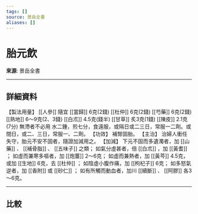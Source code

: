 ```yaml
---
tags: []
source: 景岳全書
aliases: []
---
```


# 胎元飲

**來源**: 景岳全書  

---

## 詳細資料
【製法用量】 [[人參]] 隨宜 [[當歸]] 6克(2錢) [[杜仲]] 6克(2錢) [[芍藥]] 6克(2錢) [[熟地]] 6～9克(2、3錢) [[白朮]] 4.5克(錢半) [[甘草]] 炙3克(1錢) [[陳皮]] 2.1克(7分) 無滯者不必用
水二鍾，煎七分，食遠服，或隔日或二三日，常服一二劑。或間日，或二、三日，常服一、二劑。
【功效】
補腎固胎。
【主治】
治婦人衝任失守，胎元不安不固者，隨證加減用之。
【加減】
下元不固而多遺濁者，加 [[山藥]] 、 [[補骨脂]] 、 [[五味子]] 之類；
如氣分虛甚者，倍 [[白朮]] ，加 [[黃耆]] ；
如虛而兼寒多嘔者，加 [[炮薑]] 2～6克；
如虛而兼熱者，加 [[黃芩]] 4.5克，或加 [[生地]] 6克，去 [[杜仲]] ；
如陰虛小腹作痛，加 [[枸杞子]] 6克；
如多怒氣逆者，加 [[香附]] 或 [[砂仁]] ；
如有所觸而動血者，加川 [[續斷]] 、 [[阿膠]] 各3～6克。

---

## 比較
